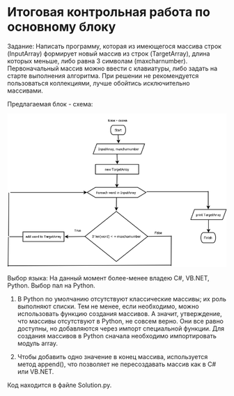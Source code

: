 # Итоговая контрольная работа по основному блоку #

Задание: Написать программу, которая из имеющегося массива строк (InputArray) формирует новый массив из строк (TargetArray), длина которых меньше, либо равна 3 символам (maxcharnumber). Первоначальный массив можно ввести с клавиатуры, либо задать на старте выполнения алгоритма. При решении не рекомендуется пользоваться коллекциями, лучше обойтись исключительно массивами.

Предлагаемая блок - схема:

![img](Диаграмма1.png)

Выбор языка: На данный момент более-менее владею C#, VB.NET, Python. Выбор пал на Python.

1. В Python по умолчанию отсутствуют классические массивы; их роль выполняют списки. Тем не менее, если необходимо, можно использовать функцию создания массивов. А значит, утверждение, что массивы отсутствуют в Python, не совсем верно. Они все равно доступны, но добавляются через импорт специальной функции. Для создания массивов в Python сначала необходимо импортировать модуль array.

2. Чтобы добавить одно значение в конец массива, используется метод append(), что позволяет не пересоздавать массив как в C# или VB.NET.

Код находится в файле Solution.py.




